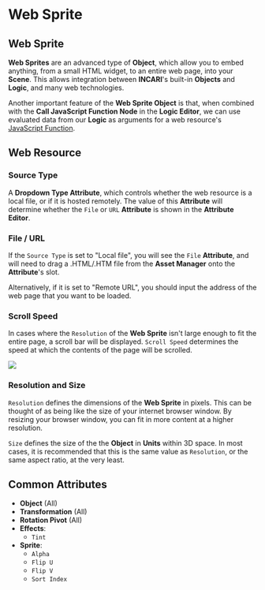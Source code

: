 # Web Sprite

## Web Sprite

**Web Sprites** are an advanced type of **Object**, which allow you to embed anything, from a small HTML widget, to an entire web page, into your **Scene**. This allows integration between **INCARI**'s built-in **Objects** and **Logic**, and many web technologies.

Another important feature of the **Web Sprite Object** is that, when combined with the **Call JavaScript Function Node** in the **Logic Editor**, we can use evaluated data from our **Logic** as arguments for a web resource's [JavaScript Function](https://developer.mozilla.org/en-US/docs/Web/JavaScript/Guide/Functions).

## Web Resource

### Source Type

A **Dropdown Type Attribute**, which controls whether the web resource is a local file, or if it is hosted remotely. The value of this **Attribute** will determine whether the `File` or `URL` **Attribute** is shown in the **Attribute Editor**.

### File / URL

If the `Source Type` is set to "Local file", you will see the `File` **Attribute**, and will need to drag a .HTML/.HTM file from the **Asset Manager** onto the **Attribute**'s slot.

Alternatively, if it is set to "Remote URL", you should input the address of the web page that you want to be loaded.

### Scroll Speed

In cases where the `Resolution` of the **Web Sprite** isn't large enough to fit the entire page, a scroll bar will be displayed. `Scroll Speed` determines the speed at which the contents of the page will be scrolled.

![](../../.gitbook/assets/web-sprite.gif)

### Resolution and Size

`Resolution` defines the dimensions of the **Web Sprite** in pixels. This can be thought of as being like the size of your internet browser window. By resizing your browser window, you can fit in more content at a higher resolution.

`Size` defines the size of the the **Object** in **Units** within 3D space. In most cases, it is recommended that this is the same value as `Resolution`, or the same aspect ratio, at the very least.

## Common Attributes

* **Object** \(All\)
* **Transformation** \(All\)
* **Rotation Pivot** \(All\)
* **Effects**:
  * `Tint`
* **Sprite**:
  * `Alpha`
  * `Flip U`
  * `Flip V`
  * `Sort Index`


